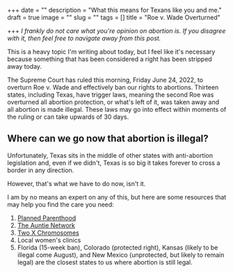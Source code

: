 +++
date = ""
description = "What this means for Texans like you and me."
draft = true
image = ""
slug = ""
tags = []
title = "Roe v. Wade Overturned"

+++
_I frankly do not care what you're opinion on abortion is. If you disagree with it, then feel free to navigate away from this post._

This is a heavy topic I'm writing about today, but I feel like it's necessary because something that has been considered a right has been stripped away today.

The Supreme Court has ruled this morning, Friday June 24, 2022, to overturn Roe v. Wade and effectively ban our rights to abortions. Thirteen states, including Texas, have trigger laws, meaning the second Roe was overturned all abortion protection, or what's left of it, was taken away and all abortion is made illegal. These laws may go into effect within moments of the ruling or can take upwards of 30 days.

## Where can we go now that abortion is illegal?

Unfortunately, Texas sits in the middle of other states with anti-abortion legislation and, even if we didn't, Texas is so big it takes forever to cross a border in any direction.

However, that's what we have to do now, isn't it.

I am by no means an expert on any of this, but here are some resources that may help you find the care you need:

1. [Planned Parenthood](https://www.plannedparenthood.org/)
2. [The Auntie Network](https://www.reddit.com/r/auntienetwork/)
3. [Two X Chromosomes](https://www.reddit.com/r/TwoXChromosomes/)
4. Local women's clinics
5. Florida (15-week ban), Colorado (protected right), Kansas (likely to be illegal come August), and New Mexico (unprotected, but likely to remain legal) are the closest states to us where abortion is still legal.